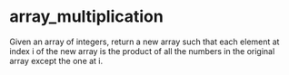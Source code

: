 # array_multiplication
Given an array of integers, return a new array such that each element at index i of the new array is the product of all the numbers in the original array except the one at i.
